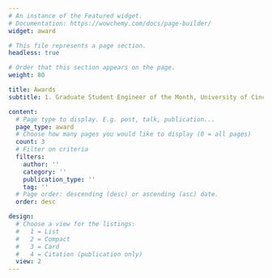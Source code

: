 ```yaml
---
# An instance of the Featured widget.
# Documentation: https://wowchemy.com/docs/page-builder/
widget: award

# This file represents a page section.
headless: true

# Order that this section appears on the page.
weight: 80

title: Awards
subtitle: 1. Graduate Student Engineer of the Month, University of Cincinnati (July 2024); 2. Cadence Diversity in Technology Scholarship Award (2023) 3. Impact Award, NCWIT Aspirations in Computing (4) Best Graduating Student in Computer Science Department (Undergraduate Award)  

content: 
  # Page type to display. E.g. post, talk, publication...
  page_type: award
  # Choose how many pages you would like to display (0 = all pages)
  count: 3
  # Filter on criteria
  filters:
    author: ''
    category: ''
    publication_type: ''
    tag: ''
  # Page order: descending (desc) or ascending (asc) date.
  order: desc

design:
  # Choose a view for the listings:
  #   1 = List
  #   2 = Compact
  #   3 = Card
  #   4 = Citation (publication only)
  view: 2
---
```

